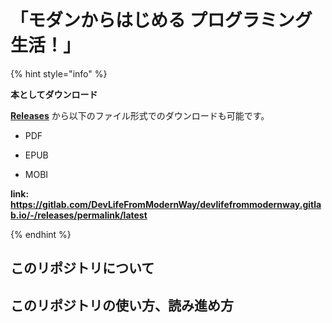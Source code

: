 # 「モダンからはじめる プログラミング生活！」

{% hint style="info" %}

**本としてダウンロード**

[**Releases**](https://gitlab.com/DevLifeFromModernWay/devlifefrommodernway.gitlab.io/-/releases/permalink/latest) から以下のファイル形式でのダウンロードも可能です。

- PDF

- EPUB

- MOBI

**link: <https://gitlab.com/DevLifeFromModernWay/devlifefrommodernway.gitlab.io/-/releases/permalink/latest>**

{% endhint %}

## このリポジトリについて

## このリポジトリの使い方、読み進め方
